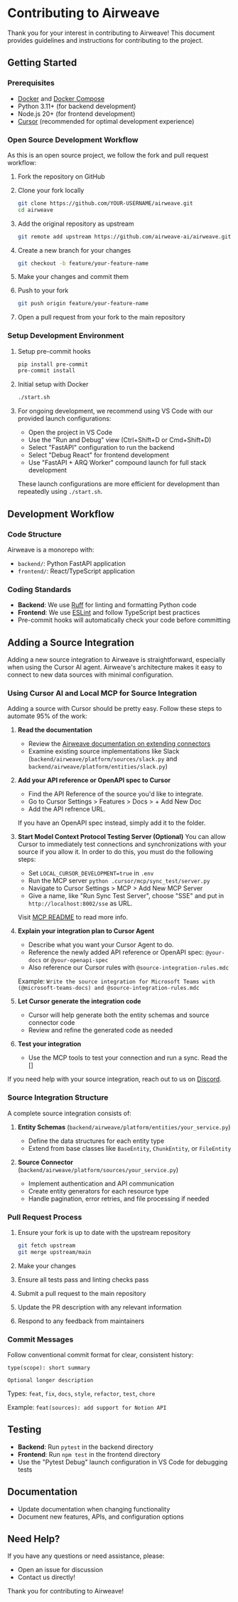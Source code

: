 # Contributing to Airweave

Thank you for your interest in contributing to Airweave! This document provides guidelines and instructions for contributing to the project.

## Getting Started

### Prerequisites

- [Docker](https://docs.docker.com/get-docker/) and [Docker Compose](https://docs.docker.com/compose/install/)
- Python 3.11+ (for backend development)
- Node.js 20+ (for frontend development)
- [Cursor](https://www.cursor.com/) (recommended for optimal development experience)

### Open Source Development Workflow

As this is an open source project, we follow the fork and pull request workflow:

1. Fork the repository on GitHub
2. Clone your fork locally
   ```bash
   git clone https://github.com/YOUR-USERNAME/airweave.git
   cd airweave
   ```

3. Add the original repository as upstream
   ```bash
   git remote add upstream https://github.com/airweave-ai/airweave.git
   ```

4. Create a new branch for your changes
   ```bash
   git checkout -b feature/your-feature-name
   ```

5. Make your changes and commit them
6. Push to your fork
   ```bash
   git push origin feature/your-feature-name
   ```

7. Open a pull request from your fork to the main repository

### Setup Development Environment

1. Setup pre-commit hooks
   ```bash
   pip install pre-commit
   pre-commit install
   ```

2. Initial setup with Docker
   ```bash
   ./start.sh
   ```

3. For ongoing development, we recommend using VS Code with our provided launch configurations:
   - Open the project in VS Code
   - Use the "Run and Debug" view (Ctrl+Shift+D or Cmd+Shift+D)
   - Select "FastAPI" configuration to run the backend
   - Select "Debug React" for frontend development
   - Use "FastAPI + ARQ Worker" compound launch for full stack development

   These launch configurations are more efficient for development than repeatedly using `./start.sh`.

## Development Workflow

### Code Structure

Airweave is a monorepo with:
- `backend/`: Python FastAPI application
- `frontend/`: React/TypeScript application

### Coding Standards

- **Backend**: We use [Ruff](https://github.com/astral-sh/ruff) for linting and formatting Python code
- **Frontend**: We use [ESLint](https://eslint.org/) and follow TypeScript best practices
- Pre-commit hooks will automatically check your code before committing

## Adding a Source Integration

Adding a new source integration to Airweave is straightforward, especially when using the Cursor AI agent. Airweave's architecture makes it easy to connect to new data sources with minimal configuration.

### Using Cursor AI and Local MCP for Source Integration

Adding a source with Cursor should be pretty easy. Follow these steps to automate 95% of the work:


1. **Read the documentation**
   - Review the [Airweave documentation on extending connectors](https://docs.airweave.ai/extending-connectors)
   - Examine existing source implementations like Slack (`backend/airweave/platform/sources/slack.py` and `backend/airweave/platform/entities/slack.py`)

2. **Add your API reference or OpenAPI spec to Cursor**
   - Find the API Reference of the source you'd like to integrate.
   - Go to Cursor Settings > Features > Docs > + Add New Doc
   - Add the API refrence URL.

   If you have an OpenAPI spec instead, simply add it to the folder.

3. **Start Model Context Protocol Testing Server (Optional)**
   You can allow Cursor to immediately test connections and synchronizations with your source if you allow it. In order to do this, you must do the following steps:
   - Set `LOCAL_CURSOR_DEVELOPMENT=true` in `.env `
   - Run the MCP server `python .cursor/mcp/sync_test/server.py`
   - Navigate to Cursor Settings > MCP > Add New MCP Server
   - Give a name, like "Run Sync Test Server", choose "SSE" and put in `http://localhost:8002/sse` as URL.

   Visit [MCP README](https://github.com/airweave-ai/airweave/blob/main/.cursor/mcp/sync_test/README.md) to read more info.

4. **Explain your integration plan to Cursor Agent**
   - Describe what you want your Cursor Agent to do.
   - Reference the newly added API reference or OpenAPI spec: `@your-docs` or `@your-openapi-spec`
   - Also reference our Cursor rules with `@source-integration-rules.mdc`

   Example: `Write the source integration for Microsoft Teams with (@microsoft-teams-docs) and @source-integration-rules.mdc`

5. **Let Cursor generate the integration code**
   - Cursor will help generate both the entity schemas and source connector code
   - Review and refine the generated code as needed

6. **Test your integration**
   - Use the MCP tools to test your connection and run a sync. Read the []

If you need help with your source integration, reach out to us on [Discord](https://discord.com/invite/484HY9Ehxt).

### Source Integration Structure

A complete source integration consists of:

1. **Entity Schemas** (`backend/airweave/platform/entities/your_service.py`)
   - Define the data structures for each entity type
   - Extend from base classes like `BaseEntity`, `ChunkEntity`, or `FileEntity`

2. **Source Connector** (`backend/airweave/platform/sources/your_service.py`)
   - Implement authentication and API communication
   - Create entity generators for each resource type
   - Handle pagination, error retries, and file processing if needed

### Pull Request Process

1. Ensure your fork is up to date with the upstream repository
   ```bash
   git fetch upstream
   git merge upstream/main
   ```

2. Make your changes
3. Ensure all tests pass and linting checks pass
4. Submit a pull request to the main repository
5. Update the PR description with any relevant information
6. Respond to any feedback from maintainers

### Commit Messages

Follow conventional commit format for clear, consistent history:
```
type(scope): short summary

Optional longer description
```

Types: `feat`, `fix`, `docs`, `style`, `refactor`, `test`, `chore`

Example: `feat(sources): add support for Notion API`

## Testing

- **Backend**: Run `pytest` in the backend directory
- **Frontend**: Run `npm test` in the frontend directory
- Use the "Pytest Debug" launch configuration in VS Code for debugging tests

## Documentation

- Update documentation when changing functionality
- Document new features, APIs, and configuration options

## Need Help?

If you have any questions or need assistance, please:
- Open an issue for discussion
- Contact us directly!

Thank you for contributing to Airweave!
